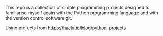 This repo is a collection of simple programming projects designed to familiarise myself again with the Python programming language and with the version control software git.

Using projects from https://hackr.io/blog/python-projects